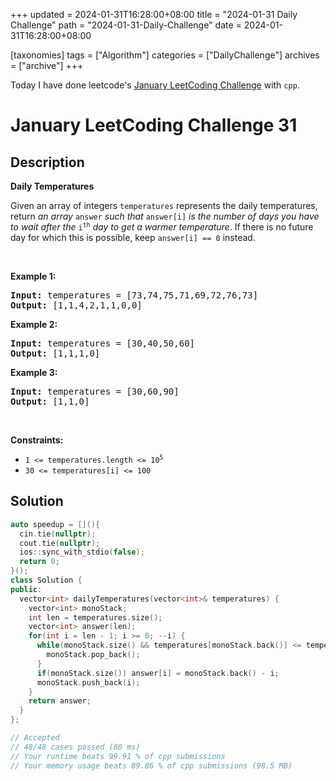 +++
updated = 2024-01-31T16:28:00+08:00
title = "2024-01-31 Daily Challenge"
path = "2024-01-31-Daily-Challenge"
date = 2024-01-31T16:28:00+08:00

[taxonomies]
tags = ["Algorithm"]
categories = ["DailyChallenge"]
archives = ["archive"]
+++

Today I have done leetcode's [January LeetCoding Challenge](https://leetcode.com/problems/daily-temperatures/) with `cpp`.

<!-- more -->

# January LeetCoding Challenge 31

## Description

**Daily Temperatures**

<p>Given an array of integers <code>temperatures</code> represents the daily temperatures, return <em>an array</em> <code>answer</code> <em>such that</em> <code>answer[i]</code> <em>is the number of days you have to wait after the</em> <code>i<sup>th</sup></code> <em>day to get a warmer temperature</em>. If there is no future day for which this is possible, keep <code>answer[i] == 0</code> instead.</p>

<p>&nbsp;</p>
<p><strong class="example">Example 1:</strong></p>
<pre><strong>Input:</strong> temperatures = [73,74,75,71,69,72,76,73]
<strong>Output:</strong> [1,1,4,2,1,1,0,0]
</pre><p><strong class="example">Example 2:</strong></p>
<pre><strong>Input:</strong> temperatures = [30,40,50,60]
<strong>Output:</strong> [1,1,1,0]
</pre><p><strong class="example">Example 3:</strong></p>
<pre><strong>Input:</strong> temperatures = [30,60,90]
<strong>Output:</strong> [1,1,0]
</pre>
<p>&nbsp;</p>
<p><strong>Constraints:</strong></p>

<ul>
	<li><code>1 &lt;=&nbsp;temperatures.length &lt;= 10<sup>5</sup></code></li>
	<li><code>30 &lt;=&nbsp;temperatures[i] &lt;= 100</code></li>
</ul>


## Solution

``` cpp
auto speedup = [](){
  cin.tie(nullptr);
  cout.tie(nullptr);
  ios::sync_with_stdio(false);
  return 0;
}();
class Solution {
public:
  vector<int> dailyTemperatures(vector<int>& temperatures) {
    vector<int> monoStack;
    int len = temperatures.size();
    vector<int> answer(len);
    for(int i = len - 1; i >= 0; --i) {
      while(monoStack.size() && temperatures[monoStack.back()] <= temperatures[i]) {
        monoStack.pop_back();
      }
      if(monoStack.size()) answer[i] = monoStack.back() - i;
      monoStack.push_back(i);
    }
    return answer;
  }
};

// Accepted
// 48/48 cases passed (80 ms)
// Your runtime beats 99.91 % of cpp submissions
// Your memory usage beats 89.86 % of cpp submissions (98.5 MB)
```
